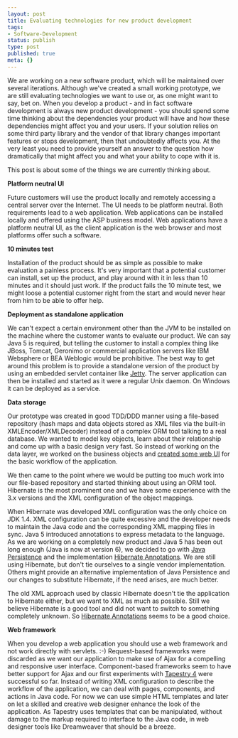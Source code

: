 ```yaml
---
layout: post
title: Evaluating technologies for new product development
tags:
- Software-Development
status: publish
type: post
published: true
meta: {}
---
```

<p>We are working on a new software product, which will be maintained over several iterations. Although we've created a small working prototype, we are still evaluating technologies we want to use or, as one might want to say, bet on. When you develop a product - and in fact software development is always new product development - you should spend some time thinking about the dependencies your product will have and how these dependencies might affect you and your users. If your solution relies on some third party library and the vendor of that library changes important features or stops development, then that undoubtedly affects you. At the very least you need to provide yourself an answer to the question how dramatically that might affect you and what your ability to cope with it is.</p>

<p>This post is about some of the things we are currently thinking about.</p>

<p><strong>Platform neutral UI</strong></p>

<p>Future customers will use the product locally and remotely accessing a central server over the Internet. The UI needs to be platform neutral. Both requirements lead to a web application. Web applications can be installed locally and offered using the ASP business model. Web applications have a platform neutral UI, as the client application is the web browser and most platforms offer such a software.</p>

<p><strong>10 minutes test</strong></p>

<p>Installation of the product should be as simple as possible to make evaluation a painless process. It's very important that a potential customer can install, set up the product, and play around with it in less than 10 minutes and it should just work. If the product fails the 10 minute test, we might loose a potential customer right from the start and would never hear from him to be able to offer help.</p>

<p><strong>Deployment as standalone application</strong></p>

<p>We can't expect a certain environment other than the JVM to be installed on the machine where the customer wants to evaluate our product. We can say Java 5 is required, but telling the customer to install a complex thing like JBoss, Tomcat, Geronimo or commercial application servers like IBM Websphere or BEA Weblogic would be prohibitive. The best way to get around this problem is to provide a standalone version of the product by using an embedded servlet container like <a href="http://jetty.mortbay.com/">Jetty</a>. The server application can then be installed and started as it were a regular Unix daemon. On Windows it can be deployed as a service.</p>

<p><strong>Data storage</strong></p>

<p>Our prototype was created in good TDD/DDD manner using a file-based repository (hash maps and data objects stored as XML files via the built-in XMLEncoder/XMLDecoder) instead of a complex ORM tool talking to a real database. We wanted to model key objects, learn about their relationship and come up with a basic design very fast. So instead of working on the data layer, we worked on the business objects and <a href="/2007/03/04/1173040249999.html">created some web UI</a> for the basic workflow of the application.</p>

<p>We then came to the point where we would be putting too much work into our file-based repository and started thinking about using an ORM tool. Hibernate is the most prominent one and we have some experience with the 3.x versions and the XML configuration of the object mappings.</p>

<p>When Hibernate was developed XML configuration was the only choice on JDK 1.4. XML configuration can be quite excessive and the developer needs to maintain the Java code and the corresponding XML mapping files in sync. Java 5 introduced annotations to express metadata to the language. As we are working on a completely new product and Java 5 has been out long enough (Java is now at version 6), we decided to go with <a href="http://java.sun.com/javaee/technologies/entapps/persistence.jsp">Java Persistence</a> and the implementation <a href="/2007/03/08/1173410671927.html">Hibernate Annotations</a>. We are still using Hibernate, but don't tie ourselves to a single vendor implementation. Others might provide an alternative implementation of Java Persistence and our changes to substitute Hibernate, if the need arises, are much better.</p>

<p>The old XML approach used by classic Hibernate doesn't tie the application to Hibernate either, but we want to XML as much as possible. Still we believe Hibernate is a good tool and did not want to switch to something completely unknown. So <a href="http://annotations.hibernate.org/">Hibernate Annotations</a> seems to be a good choice.</p>

<p><strong>Web framework</strong></p>

<p>When you develop a web application you should use a web framework and not work directly with servlets. :-) Request-based frameworks were discarded as we want our application to make use of Ajax for a compelling and responsive user interface. Component-based frameworks seem to have better support for Ajax and our first experiments with <a href="/2007/03/04/1173040249999.html">Tapestry 4</a> were successful so far. Instead of writing XML configuration to describe the workflow of the application, we can deal with pages, components, and actions in Java code. For now we can use simple HTML templates and later on let a skilled and creative web designer enhance the look of the application. As Tapestry uses templates that can be manipulated, without damage to the markup required to interface to the Java code, in web designer tools like Dreamweaver that should be a breeze.</p>

